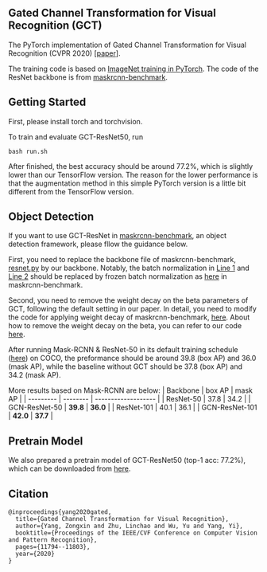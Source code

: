 ## Gated Channel Transformation for Visual Recognition (GCT)
The PyTorch implementation of Gated Channel Transformation for Visual Recognition (CVPR 2020) [[paper](http://openaccess.thecvf.com/content_CVPR_2020/papers/Yang_Gated_Channel_Transformation_for_Visual_Recognition_CVPR_2020_paper.pdf)].

The training code is based on [ImageNet training in PyTorch](https://github.com/pytorch/examples/tree/master/imagenet). The code of the ResNet backbone is from [maskrcnn-benchmark](https://github.com/facebookresearch/maskrcnn-benchmark).

## Getting Started
First, please install torch and torchvision.

To train and evaluate GCT-ResNet50, run
```
bash run.sh
```
After finished, the best accuracy should be around 77.2%, which is slightly lower than our TensorFlow version. The reason for the lower performance is that the augmentation method in this simple PyTorch version is a little bit different from the TensorFlow version.

## Object Detection
If you want to use GCT-ResNet in [maskrcnn-benchmark](https://github.com/facebookresearch/maskrcnn-benchmark), an object detection framework, please fllow the guidance below.

First, you need to replace the backbone file of maskrcnn-benchmark, [resnet.py](https://github.com/facebookresearch/maskrcnn-benchmark/blob/master/maskrcnn_benchmark/modeling/backbone/resnet.py) by our backbone. Notably, the batch normalization in [Line 1](https://github.com/z-x-yang/GCT/blob/dc69cc83513fd04b1960512644693aaa15020b67/PyTorch/resnet.py#L403) and [Line 2](https://github.com/z-x-yang/GCT/blob/dc69cc83513fd04b1960512644693aaa15020b67/PyTorch/resnet.py#L410) should be replaced by frozen batch normalization as [here](https://github.com/facebookresearch/maskrcnn-benchmark/blob/57eec25b75144d9fb1a6857f32553e1574177daf/maskrcnn_benchmark/modeling/backbone/resnet.py#L397) in maskrcnn-benchmark.

Second, you need to remove the weight decay on the beta parameters of GCT, following the default setting in our paper. In detail, you need to modify the code for applying weight decay of maskrcnn-benchmark, [here](https://github.com/facebookresearch/maskrcnn-benchmark/blob/master/maskrcnn_benchmark/solver/build.py). About how to remove the weight decay on the beta, you can refer to our code [here](https://github.com/z-x-yang/GCT/blob/78a0b863d6b5cd28cb417ab6c573c3c3364d8825/PyTorch/main.py#L184).

After running Mask-RCNN & ResNet-50 in its default training schedule ([here](https://github.com/facebookresearch/maskrcnn-benchmark/blob/master/configs/e2e_mask_rcnn_R_50_FPN_1x.yaml)) on COCO, the preformance should be around 39.8 (box AP) and 36.0 (mask AP), while the baseline without GCT should be 37.8 (box AP) and 34.2 (mask AP).

More results based on Mask-RCNN are below:
| Backbone  | box AP | mask AP |
| --------- | -------- | ------------------- |
| ResNet-50 | 37.8 | 34.2 |
| GCN-ResNet-50 | **39.8** | **36.0** |
| ResNet-101 | 40.1 | 36.1 |
| GCN-ResNet-101 | **42.0** | **37.7** |


## Pretrain Model
We also prepared a pretrain model of GCT-ResNet50 (top-1 acc: 77.2%), which can be downloaded from [here](https://drive.google.com/file/d/1y5a56UzBjUWlWwlrU42lxueJY_cBpWLL/view?usp=sharing).

## Citation
```
@inproceedings{yang2020gated,
  title={Gated Channel Transformation for Visual Recognition},
  author={Yang, Zongxin and Zhu, Linchao and Wu, Yu and Yang, Yi},
  booktitle={Proceedings of the IEEE/CVF Conference on Computer Vision and Pattern Recognition},
  pages={11794--11803},
  year={2020}
}
```

